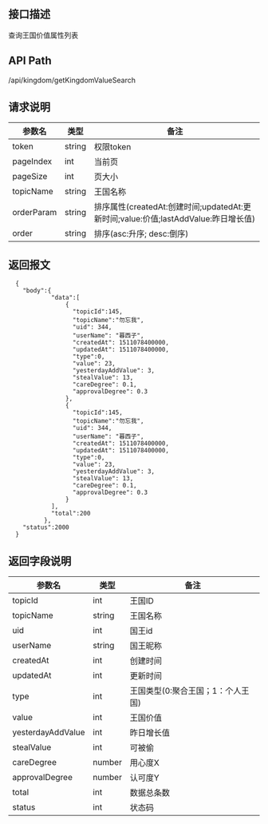 ## 接口描述
查询王国价值属性列表
## API Path
/api/kingdom/getKingdomValueSearch
## 请求说明
|参数名    |类型    |备注             |
|--------- |--------|-----------------|
|token     |string  |权限token        |
|pageIndex |int     |当前页           |
|pageSize  |int     |页大小           |
|topicName |string  |王国名称         |
|orderParam|string  |排序属性(createdAt:创建时间;updatedAt:更新时间;value:价值;lastAddValue:昨日增长值)      |
|order     |string  |排序(asc:升序; desc:倒序) |

## 返回报文
```
  {
    "body":{
            "data":[
                {
                  "topicId":145,
                  "topicName":"勿忘我",
                  "uid": 344,
                  "userName": "暮西子",
                  "createdAt": 1511078400000,
                  "updatedAt": 1511078400000,
                  "type":0,
                  "value": 23,
                  "yesterdayAddValue": 3,
                  "stealValue": 13,
                  "careDegree": 0.1,
                  "approvalDegree": 0.3
                },
                {
                  "topicId":145,
                  "topicName":"勿忘我",
                  "uid": 344,
                  "userName": "暮西子",
                  "createdAt": 1511078400000,
                  "updatedAt": 1511078400000,
                  "type":0,
                  "value": 23,
                  "yesterdayAddValue": 3,
                  "stealValue": 13,
                  "careDegree": 0.1,
                  "approvalDegree": 0.3
                }
            ],
            "total":200
          },
    "status":2000
  }
```
## 返回字段说明
|参数名   |类型    |备注             |
|---------|--------|-----------------|
|topicId  |int     |王国ID           |
|topicName|string  |王国名称         |
|uid      |int     |国王id           |
|userName |string  |国王昵称         |
|createdAt|int     |创建时间         |
|updatedAt|int     |更新时间         |
|type     |int     |王国类型(0:聚合王国；1：个人王国)|
|value    |int     |王国价值         |
|yesterdayAddValue |int |昨日增长值  |
|stealValue|int    |可被偷           |
|careDegree|number |用心度X          |
|approvalDegree|number|认可度Y       |
|total    |int     |数据总条数       |
|status   |int     |状态码           |